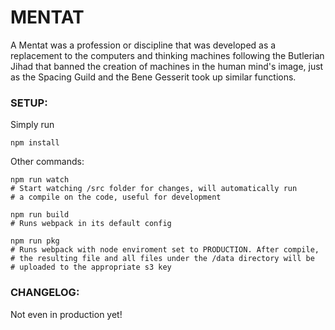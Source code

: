 MENTAT
======
A Mentat was a profession or discipline that was developed as a replacement to
the computers and thinking machines following the Butlerian Jihad that banned
the creation of machines in the human mind's image, just as the Spacing Guild
and the Bene Gesserit took up similar functions.


### SETUP:
Simply run

    npm install

Other commands:

```
npm run watch
# Start watching /src folder for changes, will automatically run
# a compile on the code, useful for development

npm run build
# Runs webpack in its default config

npm run pkg
# Runs webpack with node enviroment set to PRODUCTION. After compile,
# the resulting file and all files under the /data directory will be
# uploaded to the appropriate s3 key
```


### CHANGELOG:
Not even in production yet!